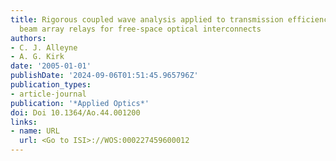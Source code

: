 ```yaml
---
title: Rigorous coupled wave analysis applied to transmission efficiency of diffractive
  beam array relays for free-space optical interconnects
authors:
- C. J. Alleyne
- A. G. Kirk
date: '2005-01-01'
publishDate: '2024-09-06T01:51:45.965796Z'
publication_types:
- article-journal
publication: '*Applied Optics*'
doi: Doi 10.1364/Ao.44.001200
links:
- name: URL
  url: <Go to ISI>://WOS:000227459600012
---
```

